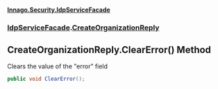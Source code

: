 #### [Innago\.Security\.IdpServiceFacade](../../index.md 'index')
### [IdpServiceFacade](../index.md 'IdpServiceFacade').[CreateOrganizationReply](index.md 'IdpServiceFacade\.CreateOrganizationReply')

## CreateOrganizationReply\.ClearError\(\) Method

Clears the value of the "error" field

```csharp
public void ClearError();
```
